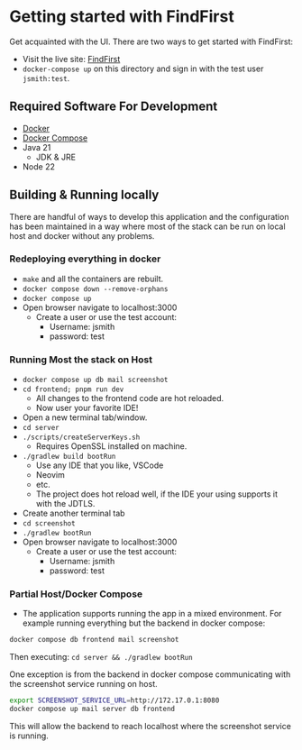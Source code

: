 # Getting started with FindFirst

Get acquainted with the UI. There are two ways to get started with FindFirst:

- Visit the live site: [FindFirst](https://findfirst.dev)
- `docker-compose up` on this directory and sign in with the test user `jsmith:test`.

## Required Software For Development

- [Docker](https://docs.docker.com/engine/install/)
- [Docker Compose](https://docs.docker.com/compose/install/)
- Java 21
  - JDK & JRE
- Node 22

## Building & Running locally

There are handful of ways to develop this application and the configuration
has been maintained in a way where most of the stack can be run on local
host and docker without any problems.

### Redeploying everything in docker

- `make` and all the containers are rebuilt.
- `docker compose down --remove-orphans`
- `docker compose up`
- Open browser navigate to localhost:3000
  - Create a user or use the test account:
    - Username: jsmith
    - password: test

### Running Most the stack on Host

- `docker compose up db mail screenshot`
- `cd frontend; pnpm run dev`
  - All changes to the frontend code are hot reloaded.
  - Now user your favorite IDE!
- Open a new terminal tab/window.
- `cd server`
- `./scripts/createServerKeys.sh`
  - Requires OpenSSL installed on machine.
- `./gradlew build bootRun`
  - Use any IDE that you like, VSCode
  - Neovim
  - etc.
  - The project does hot reload well, if the
    IDE your using supports it with the JDTLS.
- Create another terminal tab
- `cd screenshot`
- `./gradlew bootRun`
- Open browser navigate to localhost:3000
  - Create a user or use the test account:
    - Username: jsmith
    - password: test

### Partial Host/Docker Compose

- The application supports running the app in a mixed
  environment. For example running everything but
  the backend in docker compose:

```bash
docker compose db frontend mail screenshot
```

Then executing: `cd server && ./gradlew bootRun`

One exception is from the backend in docker compose
communicating with the screenshot service running on
host.

```bash
export SCREENSHOT_SERVICE_URL=http://172.17.0.1:8080
docker compose up mail server db frontend
```

This will allow the backend to reach localhost where the screenshot service is running.
